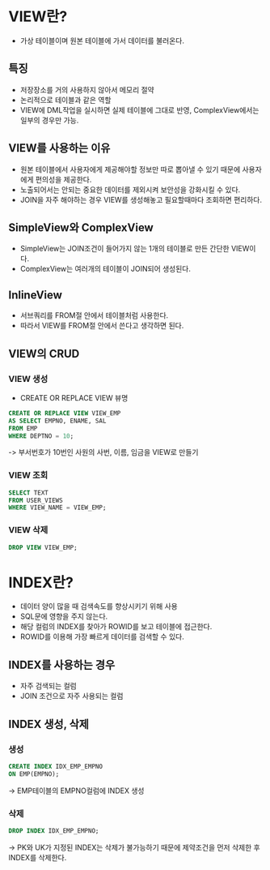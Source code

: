 # VIEW란?
- 가상 테이블이며 원본 테이블에 가서 데이터를 불러온다.

## 특징
- 저장장소를 거의 사용하지 않아서 메모리 절약
- 논리적으로 테이블과 같은 역할
- VIEW에 DML작업을 실시하면 실제 테이블에 그대로 반영, ComplexView에서는 일부의 경우만 가능.

## VIEW를 사용하는 이유
- 원본 테이블에서 사용자에게 제공해야할 정보만 따로 뽑아낼 수 있기 때문에 사용자에게 편의성을 제공한다.
- 노출되어서는 안되는 중요한 데이터를 제외시켜 보안성을 강화시킬 수 있다.
- JOIN을 자주 해야하는 경우 VIEW를 생성해놓고 필요할때마다 조회하면 편리하다.

## SimpleView와 ComplexView
- SimpleView는 JOIN조건이 들어가지 않는 1개의 테이블로 만든 간단한 VIEW이다.
- ComplexView는 여러개의 테이블이 JOIN되어 생성된다.

## InlineView
- 서브쿼리를 FROM절 안에서 테이블처럼 사용한다.
- 따라서 VIEW를 FROM절 안에서 쓴다고 생각하면 된다.

## VIEW의 CRUD

### VIEW 생성
- CREATE OR REPLACE VIEW 뷰명
```SQL
CREATE OR REPLACE VIEW VIEW_EMP
AS SELECT EMPNO, ENAME, SAL
FROM EMP
WHERE DEPTNO = 10;
```
-> 부서번호가 10번인 사원의 사번, 이름, 임금을 VIEW로 만들기

### VIEW 조회
```SQL
SELECT TEXT
FROM USER_VIEWS
WHERE VIEW_NAME = VIEW_EMP;
```

### VIEW 삭제
```SQL
DROP VIEW VIEW_EMP;
```

# INDEX란?
- 데이터 양이 많을 때 검색속도를 향상시키기 위해 사용
- SQL문에 영향을 주지 않는다.
- 해당 컬럼의 INDEX를 찾아가 ROWID를 보고 테이블에 접근한다.
- ROWID를 이용해 가장 빠르게 데이터를 검색할 수 있다.

## INDEX를 사용하는 경우
- 자주 검색되는 컬럼
- JOIN 조건으로 자주 사용되는 컬럼

## INDEX 생성, 삭제

### 생성
```SQL
CREATE INDEX IDX_EMP_EMPNO
ON EMP(EMPNO);
```
-> EMP테이블의 EMPNO컬럼에 INDEX 생성

### 삭제
```SQL
DROP INDEX IDX_EMP_EMPNO;
```
-> PK와 UK가 지정된 INDEX는 삭제가 불가능하기 때문에 제약조건을 먼저 삭제한 후 INDEX를 삭제한다.
